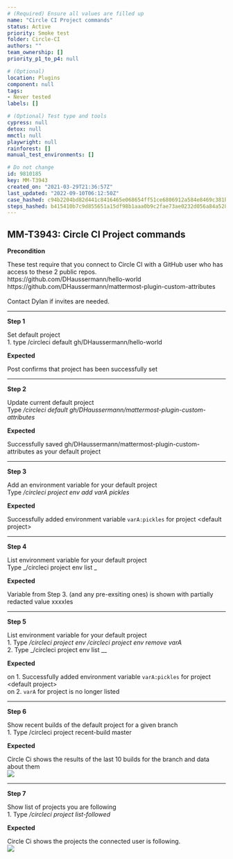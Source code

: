 ```yaml
---
# (Required) Ensure all values are filled up
name: "Circle CI Project commands"
status: Active
priority: Smoke test
folder: Circle-CI
authors: ""
team_ownership: []
priority_p1_to_p4: null

# (Optional)
location: Plugins
component: null
tags: 
- Never tested
labels: []

# (Optional) Test type and tools
cypress: null
detox: null
mmctl: null
playwright: null
rainforest: []
manual_test_environments: []

# Do not change
id: 9810185
key: MM-T3943
created_on: "2021-03-29T21:36:57Z"
last_updated: "2022-09-10T06:12:50Z"
case_hashed: c94b2204bd82d441c8416465e068654ff51ce6806912a584e8469c381be6827135287038d4b1e832815f4ea965c39402
steps_hashed: b415410b7c9d855651a15df98b1aaa0b9c2fae73ae0232d056a84a528864878d25692d05d9f8bf7d7166aad418fb96cf
---
```


<!-- (Auto-generated) Based on frontmatter's "key" and "name" -->

## MM-T3943: Circle CI Project commands

**Precondition**

These test require that you connect to Circle CI with a GitHub user who has access to these 2 public repos.\
https\://github.com/DHaussermann/hello-world\
https\://github.com/DHaussermann/mattermost-plugin-custom-attributes\
\
Contact Dylan if invites are needed.

---

**Step 1**

Set default project\
1\. type /circleci default gh/DHaussermann/hello-world

**Expected**

Post confirms that project has been successfully set

---

**Step 2**

Update current default project\
Type _/circleci default gh/DHaussermann/mattermost-plugin-custom-attributes_

**Expected**

Successfully saved gh/DHaussermann/mattermost-plugin-custom-attributes as your default project

---

**Step 3**

Add an environment variable for your default project\
Type _/circleci project env add varA pickles_

**Expected**

Successfully added environment variable `varA:pickles` for project \<default project>

---

**Step 4**

List environment variable for your default project\
Type \_/circleci project env list \_

**Expected**

Variable from Step 3. (and any pre-exsiting ones) is shown with partially redacted value xxxxles

---

**Step 5**

List environment variable for your default project\
1\. Type _/circleci project env /circleci project env remove varA_\
2\. Type \_/circleci project env list \_\_

**Expected**

on 1. Successfully added environment variable `varA:pickles` for project \<default project>\
on 2. `varA` for project is no longer listed

---

**Step 6**

Show recent builds of the default project for a given branch\
1\. Type /circleci project recent-build master

**Expected**

Circle Ci shows the results of the last 10 builds for the branch and data about them\
![](https://smartbear-tm4j-prod-us-west-2-attachment-rich-text.s3.us-west-2.amazonaws.com/embedded-f3277290f945470c4add5d21ef3dc7ca7b74388fc7152bfb6b99ae58c66a95a8-1617054941484-1617054941484.png)

---

**Step 7**

Show list of projects you are following\
1\. Type _/circleci project list-followed_

**Expected**

Circle Ci shows the projects the connected user is following.\
![](https://smartbear-tm4j-prod-us-west-2-attachment-rich-text.s3.us-west-2.amazonaws.com/embedded-f3277290f945470c4add5d21ef3dc7ca7b74388fc7152bfb6b99ae58c66a95a8-1617055085962-1617055085962.png)
